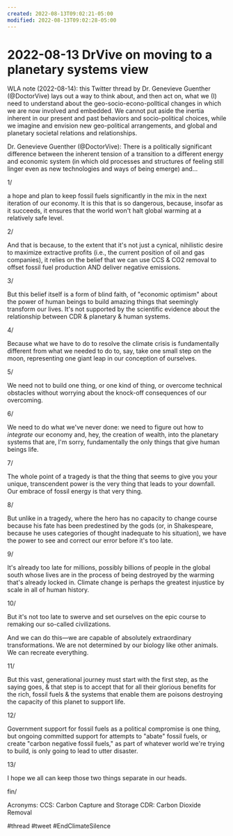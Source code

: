 ```yaml
---
created: 2022-08-13T09:02:21-05:00
modified: 2022-08-13T09:02:28-05:00
---
```


# 2022-08-13 DrVive on moving to a planetary systems view

WLA note (2022-08-14): this Twitter thread by Dr. Genevieve Guenther (@DoctorVive) lays out a way to think about, and then act on, what we (I) need to understand about the geo-socio-econo-polltical changes in which we are now involved and embedded. We cannot put aside the inertia inherent in our present and past behaviors and socio-political choices, while we imagine and envision new geo-political arrangements, and global and planetary societal relations and relationships.


Dr. Genevieve Guenther (@DoctorVive): There is a politically significant difference between the inherent tension of a transition to a different energy and economic system (in which old processes and structures of feeling still linger even as new technologies and ways of being emerge) and...

1/

a hope and plan to keep fossil fuels significantly in the mix in the next iteration of our economy. It is this that is so dangerous, because, insofar as it succeeds, it ensures that the world won't halt global warming at a relatively safe level. 

2/

And that is because, to the extent that it's not just a cynical, nihilistic desire to maximize extractive profits (i.e., the current position of oil and gas companies), it relies on the belief that we can use CCS & CO2 removal to offset fossil fuel production AND deliver negative emissions.

3/

But this belief itself is a form of blind faith, of "economic optimism" about the power of human beings to build amazing things that seemingly transform our lives. It's not supported by the scientific evidence about the relationship between CDR & planetary & human systems.

4/

Because what we have to do to resolve the climate crisis is fundamentally different from what we needed to do to, say, take one small step on the moon, representing one giant leap in our conception of ourselves.

5/

We need not to build one thing, or one kind of thing, or overcome technical obstacles without worrying about the knock-off consequences of our overcoming.

6/

We need to do what we've never done: we need to figure out how to *integrate* our economy and, hey, the creation of wealth, into the planetary systems that are, I'm sorry, fundamentally the only things that give human beings life.

7/

The whole point of a tragedy is that the thing that seems to give you your unique, transcendent power is the very thing that leads to your downfall. Our embrace of fossil energy is that very thing. 

8/

But unlike in a tragedy, where the hero has no capacity to change course because his fate has been predestined by the gods (or, in Shakespeare, because he uses categories of thought inadequate to his situation), we have the power to see and correct our error before it's too late.

9/

It's already too late for millions, possibly billions of people in the global south whose lives are in the process of being destroyed by the warming that's already locked in. Climate change is perhaps the greatest injustice by scale in all of human history.

10/

But it's not too late to swerve and set ourselves on the epic course to remaking our so-called civilizations.

And we can do this—we are capable of absolutely extraordinary transformations. We are not determined by our biology like other animals. We can recreate everything.

11/

But this vast, generational journey must start with the first step, as the saying goes, & that step is to accept that for all their glorious benefits for the rich, fossil fuels & the systems that enable them are poisons destroying the capacity of this planet to support life.

12/

Government support for fossil fuels as a political compromise is one thing, but ongoing committed support for attempts to "abate" fossil fuels, or create "carbon negative fossil fuels," as part of whatever world we're trying to build, is only going to lead to utter disaster.

13/

I hope we all can keep those two things separate in our heads. 

fin/


Acronyms:
CCS: Carbon Capture and Storage
CDR: Carbon Dioxide Removal


#thread #tweet #EndClimateSilence 
